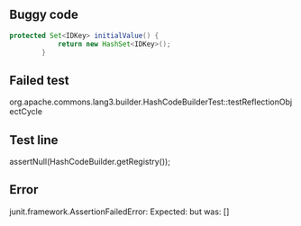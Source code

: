 ## Buggy code
```java
protected Set<IDKey> initialValue() {
            return new HashSet<IDKey>();
        }
```

## Failed test
org.apache.commons.lang3.builder.HashCodeBuilderTest::testReflectionObjectCycle

## Test line
assertNull(HashCodeBuilder.getRegistry());

## Error
junit.framework.AssertionFailedError: Expected: <null> but was: []

